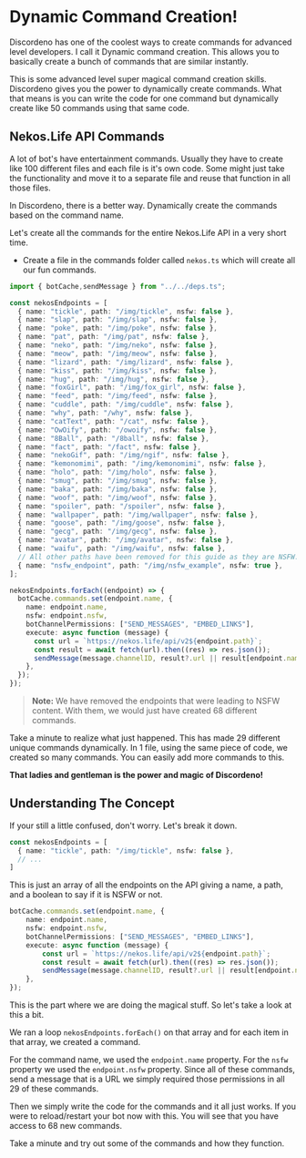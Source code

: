 # Dynamic Command Creation!

Discordeno has one of the coolest ways to create commands for advanced level developers. I call it Dynamic command creation. This allows you to basically create a bunch of commands that are similar instantly.

This is some advanced level super magical command creation skills. Discordeno gives you the power to dynamically create commands. What that means is you can write the code for one command but dynamically create like 50 commands using that same code.

## Nekos.Life API Commands

A lot of bot's have entertainment commands. Usually they have to create like 100 different files and each file is it's own code. Some might just take the functionality and move it to a separate file and reuse that function in all those files.

In Discordeno, there is a better way. Dynamically create the commands based on the command name.

Let's create all the commands for the entire Nekos.Life API in a very short time.

- Create a file in the commands folder called `nekos.ts` which will create all our fun commands.

```ts
import { botCache,sendMessage } from "../../deps.ts";

const nekosEndpoints = [
  { name: "tickle", path: "/img/tickle", nsfw: false },
  { name: "slap", path: "/img/slap", nsfw: false },
  { name: "poke", path: "/img/poke", nsfw: false },
  { name: "pat", path: "/img/pat", nsfw: false },
  { name: "neko", path: "/img/neko", nsfw: false },
  { name: "meow", path: "/img/meow", nsfw: false },
  { name: "lizard", path: "/img/lizard", nsfw: false },
  { name: "kiss", path: "/img/kiss", nsfw: false },
  { name: "hug", path: "/img/hug", nsfw: false },
  { name: "foxGirl", path: "/img/fox_girl", nsfw: false },
  { name: "feed", path: "/img/feed", nsfw: false },
  { name: "cuddle", path: "/img/cuddle", nsfw: false },
  { name: "why", path: "/why", nsfw: false },
  { name: "catText", path: "/cat", nsfw: false },
  { name: "OwOify", path: "/owoify", nsfw: false },
  { name: "8Ball", path: "/8ball", nsfw: false },
  { name: "fact", path: "/fact", nsfw: false },
  { name: "nekoGif", path: "/img/ngif", nsfw: false },
  { name: "kemonomimi", path: "/img/kemonomimi", nsfw: false },
  { name: "holo", path: "/img/holo", nsfw: false },
  { name: "smug", path: "/img/smug", nsfw: false },
  { name: "baka", path: "/img/baka", nsfw: false },
  { name: "woof", path: "/img/woof", nsfw: false },
  { name: "spoiler", path: "/spoiler", nsfw: false },
  { name: "wallpaper", path: "/img/wallpaper", nsfw: false },
  { name: "goose", path: "/img/goose", nsfw: false },
  { name: "gecg", path: "/img/gecg", nsfw: false },
  { name: "avatar", path: "/img/avatar", nsfw: false },
  { name: "waifu", path: "/img/waifu", nsfw: false },
  // All other paths have been removed for this guide as they are NSFW.
  { name: "nsfw_endpoint", path: "/img/nsfw_example", nsfw: true },
];

nekosEndpoints.forEach((endpoint) => {
  botCache.commands.set(endpoint.name, {
    name: endpoint.name,
    nsfw: endpoint.nsfw,
    botChannelPermissions: ["SEND_MESSAGES", "EMBED_LINKS"],
    execute: async function (message) {
      const url = `https://nekos.life/api/v2${endpoint.path}`;
      const result = await fetch(url).then((res) => res.json());
      sendMessage(message.channelID, result?.url || result[endpoint.name]);
    },
  });
});
```

> **Note:** We have removed the endpoints that were leading to NSFW content. With them, we would just have created 68 different commands.

Take a minute to realize what just happened. This has made 29 different unique commands dynamically. In 1 file, using the same piece of code, we created so many commands. You can easily add more commands to this.

**That ladies and gentleman is the power and magic of Discordeno!**

## Understanding The Concept

If your still a little confused, don't worry. Let's break it down.

```ts
const nekosEndpoints = [
  { name: "tickle", path: "/img/tickle", nsfw: false },
  // ...
]
```

This is just an array of all the endpoints on the API giving a name, a path, and a boolean to say if it is NSFW or not.

```ts
botCache.commands.set(endpoint.name, {
	name: endpoint.name,
	nsfw: endpoint.nsfw,
	botChannelPermissions: ["SEND_MESSAGES", "EMBED_LINKS"],
	execute: async function (message) {
		const url = `https://nekos.life/api/v2${endpoint.path}`;
		const result = await fetch(url).then((res) => res.json());
		sendMessage(message.channelID, result?.url || result[endpoint.name]);
	},
});
```

This is the part where we are doing the magical stuff. So let's take a look at this a bit. 

We ran a loop `nekosEndpoints.forEach()` on that array and for each item in that array, we created a command.

For the command name, we used the `endpoint.name` property. For the `nsfw` property we used the `endpoint.nsfw` property. Since all of these commands, send a message that is a URL we simply required those permissions in all 29 of these commands.

Then we simply write the code for the commands and it all just works. If you were to reload/restart your bot now with this. You will see that you have access to 68 new commands.

Take a minute and try out some of the commands and how they function.
